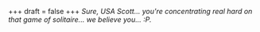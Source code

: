 
+++
draft = false
+++
_Sure, USA Scott... you're concentrating real hard on that game of solitaire... we believe you... :P._
